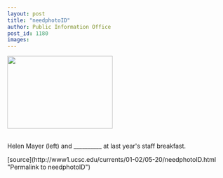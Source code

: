 ```yaml
---
layout: post
title: "needphotoID"
author: Public Information Office
post_id: 1180
images:
---
```


<p>
  <img align="bottom" border="0" height="166" src="../art/staff.breakfast.jpg" width="240" alt="">
</p>
<p>
  <a href="#New"><i><br></i></a>Helen Mayer (left) and __________ at last year's staff breakfast.
</p>
<p>

  </p>
[source](http://www1.ucsc.edu/currents/01-02/05-20/needphotoID.html "Permalink to needphotoID")
